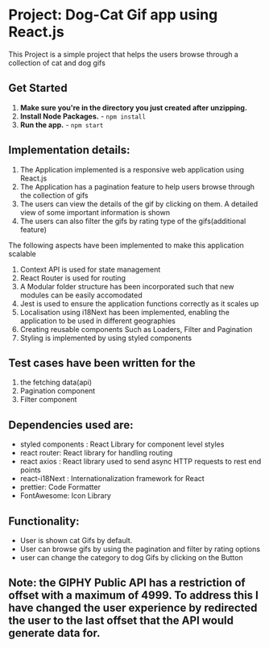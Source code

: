 # Project: Dog-Cat Gif app using React.js
This Project is a simple project that helps the users browse through a collection of cat and dog gifs

## Get Started

1. **Make sure you're in the directory you just created after unzipping.** 
2. **Install Node Packages.** - `npm install`
3. **Run the app.** - `npm start`

## Implementation details:
1. The Application implemented is a responsive web application using React.js
2. The Application has a pagination feature to help users browse through the collection of gifs
3. The users can view the details of the gif by clicking on them. A detailed view of some important information is shown
4. The users can also filter the gifs by rating type of the gifs(additional feature)

The following aspects have been implemented to make this application scalable

1. Context API is used for state management
2. React Router is used for routing
3. A Modular folder structure has been incorporated such that new modules can be easily accomodated
4. Jest is used to ensure the application functions correctly as it scales up
5. Localisation using i18Next has been implemented, enabling the application to be used in different geographies
6. Creating reusable components Such as Loaders, Filter and Pagination
7. Styling is implemented by using styled components

## Test cases have been written for the

1. the fetching data(api)
2. Pagination component
3. Filter component

## Dependencies used are:

- styled components : React Library for component level styles
- react router: React library for handling routing
- react axios : React library used to send async HTTP requests to rest end points
- react-i18Next : Internationalization framework for React
- prettier: Code Formatter
- FontAwesome: Icon Library

## Functionality:

- User is shown cat Gifs by default.
- User can browse gifs by using the pagination and filter by rating options
- user can change the category to dog Gifs by clicking on the Button

## Note: the GIPHY Public API has a restriction of offset with a maximum of 4999. To address this I have changed the user experience by redirected the user to the last offset that the API would generate data for.
